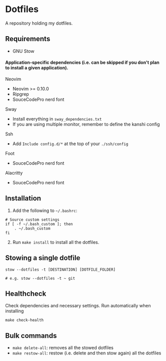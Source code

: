 # Dotfiles

A repository holding my dotfiles.

## Requirements

- GNU Stow

#### Application-specific dependencies (i.e. can be skipped if you don't plan to install a given application).

Neovim
  - Neovim >= 0.10.0
  - Ripgrep
  - SouceCodePro nerd font

Sway
  - Install everything in `sway_dependencies.txt`
  - If you are using multiple monitor, remember to define the kanshi config

Ssh
  - Add `Include config.d/*` at the top of your `./ssh/config`

Foot
  - SouceCodePro nerd font

Alacritty
  - SouceCodePro nerd font

## Installation

1. Add the following to `~/.bashrc`:
```
# Source custom settings
if [ -f ~/.bash_custom ]; then
    . ~/.bash_custom
fi
```
2. Run `make install` to install all the dotfiles.

## Stowing a single dotfile

```
stow --dotfiles -t [DESTINATION] [DOTFILE_FOLDER]

# e.g. stow --dotfiles -t ~ git
```

## Healthcheck

Check dependencies and necessary settings. Run automatically when installing
```
make check-health
```

## Bulk commands
- `make delete-all`: removes all the stowed dotfiles
- `make restow-all`: restow (i.e. delete and then stow again) all the dotfiles
